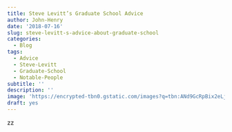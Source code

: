 ```yaml
---
title: Steve Levitt’s Graduate School Advice
author: John-Henry
date: '2018-07-16'
slug: steve-levitt-s-advice-about-graduate-school
categories:
  - Blog
tags:
  - Advice
  - Steve-Levitt
  - Graduate-School
  - Notable-People
subtitle: ''
description: ''
image: 'https://encrypted-tbn0.gstatic.com/images?q=tbn:ANd9GcRpBix2eLjNJM7eYx12pyY_64oSunOjVVI43_MNiaDdgfRfm0M0'
draft: yes
---
```


zz